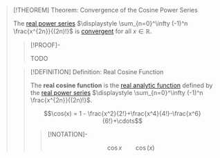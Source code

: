 >[!THEOREM] Theorem: Convergence of the Cosine Power Series
>
>The [real power series](../../../Series/Power%20Series/Real%20Power%20Series.md) $\displaystyle \sum_{n=0}^\infty (-1)^n \frac{x^{2n}}{(2n)!}$ is [convergent](../../../Series/Power%20Series/Convergence%20of%20Power%20Series.md) for all $x \in \mathbb{R}$.
>
>>[!PROOF]-
>>
>>TODO
>>
>
>>[!DEFINITION] Definition: Real Cosine Function
>>
>>The **real cosine function** is the [real analytic function](../../Real%20Analytic%20Functions/Real%20Analytic%20Function.md) defined by the [real power series](../../../Series/Power%20Series/Real%20Power%20Series.md) $\displaystyle \sum_{n=0}^\infty (-1)^n \frac{x^{2n}}{(2n)!}$.
>>
>>$$\cos(x) = 1 - \frac{x^2}{2!}+\frac{x^4}{4!}-\frac{x^6}{6!}+\cdots$$
>>
>>>[!NOTATION]-
>>>
>>>$$\cos x \qquad \cos (x)$$
>>>
>>